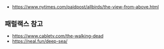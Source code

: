 ##

- https://www.nytimes.com/paidpost/allbirds/the-view-from-above.html

## 패럴랙스 참고

- https://www.cabletv.com/the-walking-dead
- https://neal.fun/deep-sea/
